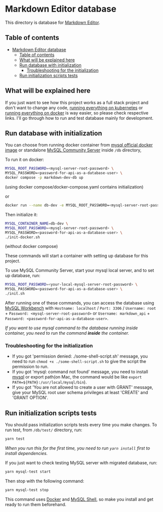 # Markdown Editor database

This directory is database for [Markdown Editor](../README.md).

## Table of contents

- [Markdown Editor database](#markdown-editor-database)
  - [Table of contents](#table-of-contents)
  - [What will be explained here](#what-will-be-explained-here)
  - [Run database with initialization](#run-database-with-initialization)
    - [Troubleshooting for the initialization](#troubleshooting-for-the-initialization)
  - [Run initialization scripts tests](#run-initialization-scripts-tests)

## What will be explained here

If you just want to see how this project works as a full stack project and don't want to change any code, [running everything on kubernetes](/README.md#run-everything-on-kubernetes) or [running everything on docker](/README.md#run-everything-on-docker) is way easier, so please check respective links.
I'll go through how to run and test database mainly for development.

## Run database with initialization

You can choose from running docker container from [mysql official docker image](https://hub.docker.com/_/mysql) or standalone [MySQL Community Server](https://dev.mysql.com/downloads/mysql/) inside `/db` directory,

To run it on docker:

```sh
MYSQL_ROOT_PASSWORD=<mysql-server-root-password> \
MYSQL_PASSWORD=<password-for-api-as-a-database-user> \
docker compose -p markdown-dev-db up
```

(using docker compose/docker-compose.yaml contains initialization)

or

```sh
docker run --name db-dev -e MYSQL_ROOT_PASSWORD=<mysql-server-root-password> -d -p 3306:3306 mysql:8.0.31
```

Then initialize it:

```sh
MYSQL_CONTAINER_NAME=db-dev \
MYSQL_ROOT_PASSWORD=<mysql-server-root-password> \
MYSQL_PASSWORD=<password-for-api-as-a-database-user> \
./init-docker.sh
```

(without docker compose)

These commands will start a container with setting up database for this project.

To use MySQL Community Server, start your mysql local server, and to set up database, run:

```sh
MYSQL_ROOT_PASSWORD=<your-local-mysql-server-root-password> \
MYSQL_PASSWORD=<password-for-api-as-a-database-user> \
./init.sh
```

After running one of these commands, you can access the database using [MySQL Workbench](https://dev.mysql.com/downloads/workbench/) with `Hostname: localhost` / `Port: 3306` / `Username: root` + `Password: <mysql-server-root-password>` or `Username: markdown_api` + `Password: <password-for-api-as-a-database-user>`.

*If you want to use mysql command to the database running inside container, you need to run the command **inside** the container.*

### Troubleshooting for the initialization

- If you got 'permission denied: ./some-shell-script.sh' message, you need to run `chmod +x ./some-shell-script.sh` to give the script the permission to run.
- If you got 'mysql: command not found' message, you need to install [mysql](https://dev.mysql.com/downloads/mysql/) or export path(on Mac, the command would be like `export PATH=${PATH}:/usr/local/mysql/bin`).
- If you got 'You are not allowed to create a user with GRANT' message, give your MySQL root user schema privileges at least 'CREATE' and 'GRANT OPTION'.

## Run initialization scripts tests

You should pass initialization scripts tests every time you make changes.
To run test, from `/db/test/` directory, run:

```sh
yarn test
```

*When you run this for the first time, you need to run ``yarn install`` first to install dependencies.*

If you just want to check testing MySQL server with migrated database, run:

```sh
yarn mysql-test start
```

Then stop with the following command:

```sh
yarn mysql-test stop
```

This command uses [Docker](https://docs.docker.com/) and [MySQL Shell](https://dev.mysql.com/downloads/shell/), so make you install and get ready to run them beforehand.
